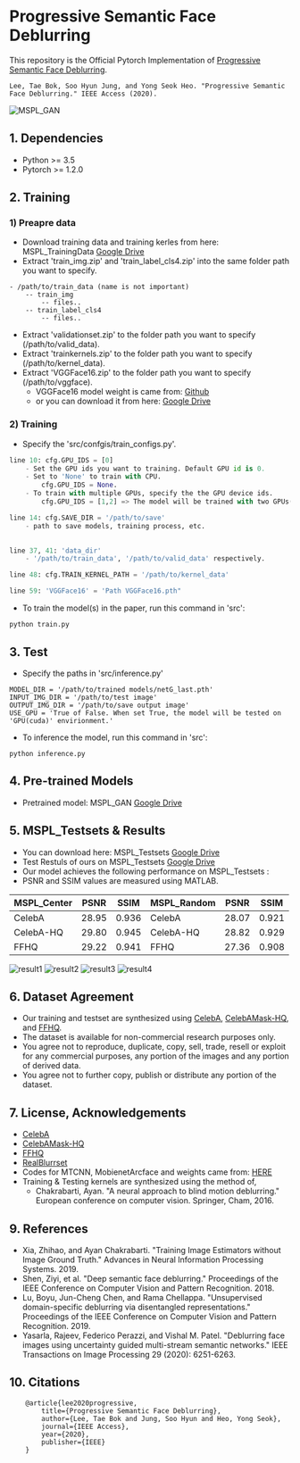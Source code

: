 # Progressive Semantic Face Deblurring

This repository is the Official Pytorch Implementation of [Progressive Semantic Face Deblurring](https://ieeexplore.ieee.org/abstract/document/9239928).
```
Lee, Tae Bok, Soo Hyun Jung, and Yong Seok Heo. "Progressive Semantic Face Deblurring." IEEE Access (2020).
```

![MSPL_GAN](/images/mspl_gan.png)

## 1. Dependencies
+ Python >= 3.5
+ Pytorch >= 1.2.0


## 2. Training
### 1) Preapre data
+ Download training data and training kerles from here: MSPL_TrainingData [Google Drive](https://drive.google.com/drive/folders/1ZE5EAgYxW-KE0EGPGQfU8KHAv6qHV8gy?usp=sharing)
+ Extract 'train_img.zip' and 'train_label_cls4.zip' into the same folder path you want to specify.
```Example
- /path/to/train_data (name is not important)
    -- train_img
        -- files..
    -- train_label_cls4
        -- files..
```
+ Extract 'validationset.zip' to the folder path you want to specify (/path/to/valid_data).
+ Extract 'trainkernels.zip' to the folder path you want to specify (/path/to/kernel_data).
+ Extract 'VGGFace16.zip' to the folder path you want to specify (/path/to/vggface).
    - VGGFace16 model weight is came from: [Github](https://github.com/ustclby/Unsupervised-Domain-Specific-Deblurring)
    - or you can download it from here: [Google Drive](https://drive.google.com/file/d/1MGSQpN-wsUe1EzADWSa13R7Czf00Xmmn/view?usp=sharing)


### 2) Training
+ Specify the 'src/confgis/train_configs.py'.
```train_configs.py
line 10: cfg.GPU_IDS = [0]
    - Set the GPU ids you want to training. Default GPU id is 0.
    - Set to 'None' to train with CPU.
        cfg.GPU_IDS = None.
    - To train with multiple GPUs, specify the the GPU device ids. 
        cfg.GPU_IDS = [1,2] => The model will be trained with two GPUs(device ids(1,2)).

line 14: cfg.SAVE_DIR = '/path/to/save' 
    - path to save models, training process, etc. 
    

line 37, 41: 'data_dir'
    - '/path/to/train_data', '/path/to/valid_data' respectively.

line 48: cfg.TRAIN_KERNEL_PATH = '/path/to/kernel_data'

line 59: 'VGGFace16' = 'Path VGGFace16.pth"
```

+ To train the model(s) in the paper, run this command in 'src':
```train
python train.py
```

## 3. Test
+ Specify the paths in 'src/inference.py'
```
MODEL_DIR = '/path/to/trained models/netG_last.pth'
INPUT_IMG_DIR = '/path/to/test image'
OUTPUT_IMG_DIR = '/path/to/save output image'
USE_GPU = 'True of False. When set True, the model will be tested on 'GPU(cuda)' envirionment.'
```
+ To inference the model, run this command in 'src':
```inference
python inference.py
```

## 4. Pre-trained Models
+ Pretrained model: MSPL_GAN [Google Drive](https://drive.google.com/drive/folders/1W55HWWkv3PhexuRBa9xCVjdC6WWcc5al?usp=sharing)


## 5. MSPL_Testsets & Results
+ You can download here: MSPL_Testsets [Google Drive](https://drive.google.com/drive/folders/1522V-vcngc48PdIKNEee0jVb3uGKMVpd?usp=sharing)
+ Test Restuls of ours on MSPL_Testsets [Google Drive](https://drive.google.com/drive/folders/1mmK7qDhxOOehYCeTNMOTI0RhBj1HUDqx?usp=sharing)
+ Our model achieves the following performance on MSPL_Testsets :
+ PSNR and SSIM values are measured using MATLAB.

| MSPL_Center   | PSNR      | SSIM      | MSPL_Random   | PSNR      | SSIM      |
| ------------- | --------- | --------- | ------------- | --------- | --------- |
| CelebA        | 28.95     | 0.936     | CelebA        | 28.07     | 0.921     |
| CelebA-HQ     | 29.80     | 0.945     | CelebA-HQ     | 28.82     | 0.929     |
| FFHQ          | 29.22     | 0.941     | FFHQ          | 27.36     | 0.908     |


![result1](/images/fig1.PNG)
![result2](/images/fig2.PNG)
![result3](/images/fig3.png)
![result4](/images/fig4.PNG)


## 6. Dataset Agreement
+ Our training and testset are synthesized using [CelebA](http://mmlab.ie.cuhk.edu.hk/projects/CelebA.html), [CelebAMask-HQ](https://github.com/switchablenorms/CelebAMask-HQ), and [FFHQ](https://github.com/NVlabs/ffhq-dataset).
+ The dataset is available for non-commercial research purposes only.
+ You agree not to reproduce, duplicate, copy, sell, trade, resell or exploit for any commercial purposes, any portion of the images and any portion of derived data.
+ You agree not to further copy, publish or distribute any portion of the dataset. 


## 7. License, Acknowledgements
+ [CelebA](http://mmlab.ie.cuhk.edu.hk/projects/CelebA.html)
+ [CelebAMask-HQ](https://github.com/switchablenorms/CelebAMask-HQ)
+ [FFHQ](https://github.com/NVlabs/ffhq-dataset)
+ [RealBlurrset](http://vllab.ucmerced.edu/wlai24/cvpr16_deblur_study/)
+ Codes for MTCNN, MobienetArcface and weights came from: [HERE](https://github.com/TreB1eN/InsightFace_Pytorch)
+ Training & Testing kernels are synthesized using the method of,
    - Chakrabarti, Ayan. "A neural approach to blind motion deblurring." European conference on computer vision. Springer, Cham, 2016.



## 9. References
+ Xia, Zhihao, and Ayan Chakrabarti. "Training Image Estimators without Image Ground Truth." Advances in Neural Information Processing Systems. 2019.
+ Shen, Ziyi, et al. "Deep semantic face deblurring." Proceedings of the IEEE Conference on Computer Vision and Pattern Recognition. 2018.
+ Lu, Boyu, Jun-Cheng Chen, and Rama Chellappa. "Unsupervised domain-specific deblurring via disentangled representations." Proceedings of the IEEE Conference on Computer Vision and Pattern Recognition. 2019.
+ Yasarla, Rajeev, Federico Perazzi, and Vishal M. Patel. "Deblurring face images using uncertainty guided multi-stream semantic networks." IEEE Transactions on Image Processing 29 (2020): 6251-6263.


## 10. Citations
```
    @article{lee2020progressive,
        title={Progressive Semantic Face Deblurring},
        author={Lee, Tae Bok and Jung, Soo Hyun and Heo, Yong Seok},
        journal={IEEE Access},
        year={2020},
        publisher={IEEE}
    }
```